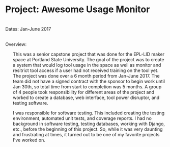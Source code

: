 <h1>Project: Awesome Usage Monitor</h1><br>
Dates: Jan-June 2017<br><br>


Overview:<br>
<ul>
<p>This was a senior capstone project that was done for the EPL-LID maker space at Portland State University. The goal of the project was to create a system that would log tool usage in the space as well as monitor and resitrict tool access if a user had not received training on the tool yet. The project was done over a 6 month period from Jan-June 2017. The team did not have a signed contract with the sponsor to begin work until Jan 30th, so total time from start to completion was 5 months. A group of 4 people took responsibility for different areas of the project and worked to create a database, web interface, tool power disruptor, and testing software.</p>
<p>I was responsible for software testing. This included creating the testing environment, automated unit tests, and coverage reports. I had no background in software testing, testing databases, working with Django, etc., before the beginning of this project. So, while it was very daunting and frustrating at times, it turned out to be one of my favorite projects I've worked on.</p></ul>
